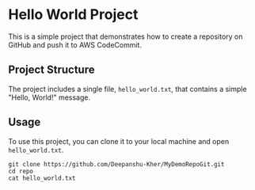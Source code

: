 # Hello World Project

This is a simple project that demonstrates how to create a repository on GitHub and push it to AWS CodeCommit.

## Project Structure

The project includes a single file, `hello_world.txt`, that contains a simple "Hello, World!" message.

## Usage

To use this project, you can clone it to your local machine and open `hello_world.txt`.

```shell
git clone https://github.com/Deepanshu-Kher/MyDemoRepoGit.git
cd repo
cat hello_world.txt
